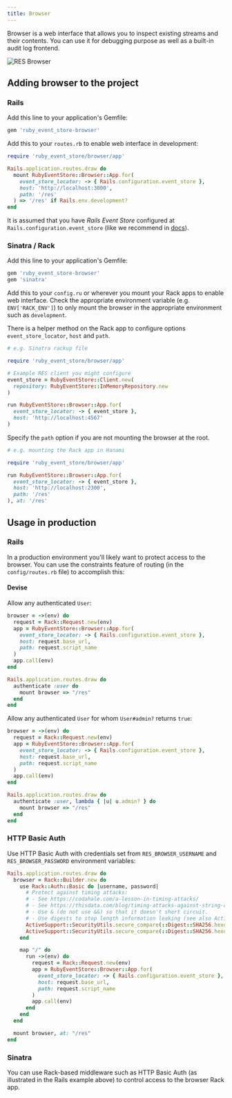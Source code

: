 ```yaml
---
title: Browser
---
```


Browser is a web interface that allows you to inspect existing streams and their contents. You can use it for debugging purpose as well as a built-in audit log frontend.

![RES Browser](/images/localhost_3000_res_.png)

## Adding browser to the project

### Rails

Add this line to your application's Gemfile:

```ruby
gem 'ruby_event_store-browser'
```

Add this to your `routes.rb` to enable web interface in development:

```ruby
require 'ruby_event_store/browser/app'

Rails.application.routes.draw do
  mount RubyEventStore::Browser::App.for(
    event_store_locator: -> { Rails.configuration.event_store },
    host: 'http://localhost:3000',
    path: '/res'
  ) => '/res' if Rails.env.development?
end
```

It is assumed that you have _Rails Event Store_ configured at `Rails.configuration.event_store` (like we recommend in [docs](https://railseventstore.org/docs/install/)).

### Sinatra / Rack

Add this line to your application's Gemfile:

```ruby
gem 'ruby_event_store-browser'
gem 'sinatra'
```

Add this to your `config.ru` or wherever you mount your Rack apps to enable web interface. Check the appropriate environment variable (e.g. `ENV['RACK_ENV']`) to only mount the browser in the appropriate environment such as `development`.

There is a helper method on the Rack app to configure options `event_store_locator`, `host` and `path`.

```ruby
# e.g. Sinatra rackup file

require 'ruby_event_store/browser/app'

# Example RES client you might configure
event_store = RubyEventStore::Client.new(
  repository: RubyEventStore::InMemoryRepository.new
)

run RubyEventStore::Browser::App.for(
  event_store_locator: -> { event_store },
  host: 'http://localhost:4567'
)
```

Specify the `path` option if you are not mounting the browser at the root.

```ruby
# e.g. mounting the Rack app in Hanami

require 'ruby_event_store/browser/app'

run RubyEventStore::Browser::App.for(
  event_store_locator: -> { event_store },
  host: 'http://localhost:2300',
  path: '/res'
), at: '/res'
```

## Usage in production

### Rails

In a production environment you'll likely want to protect access to the browser. You can use the constraints feature of routing (in the `config/routes.rb` file) to accomplish this:

#### Devise

Allow any authenticated `User`:

```ruby
browser = ->(env) do
  request = Rack::Request.new(env)
  app = RubyEventStore::Browser::App.for(
    event_store_locator: -> { Rails.configuration.event_store },
    host: request.base_url,
    path: request.script_name
  )
  app.call(env)
end

Rails.application.routes.draw do
  authenticate :user do
    mount browser => "/res"
  end
end
```

Allow any authenticated `User` for whom `User#admin?` returns `true`:

```ruby
browser = ->(env) do
  request = Rack::Request.new(env)
  app = RubyEventStore::Browser::App.for(
    event_store_locator: -> { Rails.configuration.event_store },
    host: request.base_url,
    path: request.script_name
  )
  app.call(env)
end

Rails.application.routes.draw do
  authenticate :user, lambda { |u| u.admin? } do
    mount browser => "/res"
  end
end
```

### HTTP Basic Auth

Use HTTP Basic Auth with credentials set from `RES_BROWSER_USERNAME` and `RES_BROWSER_PASSWORD` environment variables:

```ruby
Rails.application.routes.draw do
  browser = Rack::Builder.new do
    use Rack::Auth::Basic do |username, password|
      # Protect against timing attacks:
      # - See https://codahale.com/a-lesson-in-timing-attacks/
      # - See https://thisdata.com/blog/timing-attacks-against-string-comparison/
      # - Use & (do not use &&) so that it doesn't short circuit.
      # - Use digests to stop length information leaking (see also ActiveSupport::SecurityUtils.variable_size_secure_compare)
      ActiveSupport::SecurityUtils.secure_compare(::Digest::SHA256.hexdigest(username), ::Digest::SHA256.hexdigest(ENV["RES_BROWSER_USERNAME"])) &
      ActiveSupport::SecurityUtils.secure_compare(::Digest::SHA256.hexdigest(password), ::Digest::SHA256.hexdigest(ENV["RES_BROWSER_PASSWORD"]))
    end

    map "/" do
      run ->(env) do
        request = Rack::Request.new(env)
        app = RubyEventStore::Browser::App.for(
          event_store_locator: -> { Rails.configuration.event_store },
          host: request.base_url,
          path: request.script_name
        )
        app.call(env)
      end
    end
  end

  mount browser, at: "/res"
end
```

### Sinatra

You can use Rack-based middleware such as HTTP Basic Auth (as illustrated in the Rails example above) to control access to the browser Rack app.
